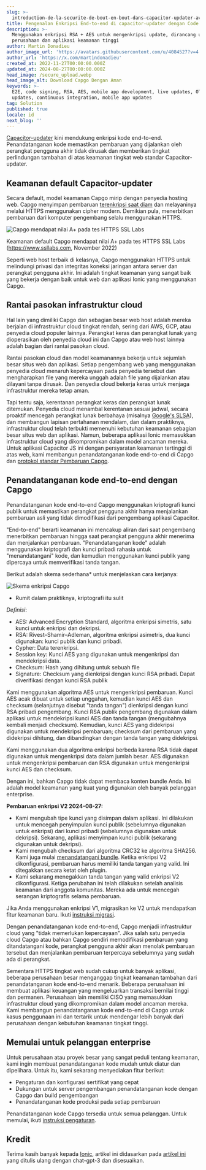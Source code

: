 ```yaml
---
slug: >-
  introduction-de-la-securite-de-bout-en-bout-dans-capacitor-updater-avec-signature-de-code
title: Pengenalan Enkripsi End-to-end di capacitor-updater dengan Code Signing
description: >-
  Menggunakan enkripsi RSA + AES untuk mengenkripsi update, dirancang untuk
  perusahaan dan aplikasi keamanan tinggi
author: Martin Donadieu
author_image_url: 'https://avatars.githubusercontent.com/u/4084527?v=4'
author_url: 'https://x.com/martindonadieu'
created_at: 2022-11-27T00:00:00.000Z
updated_at: 2024-08-27T00:00:00.000Z
head_image: /secure_upload.webp
head_image_alt: Download Capgo Dengan Aman
keywords: >-
  E2E, code signing, RSA, AES, mobile app development, live updates, OTA
  updates, continuous integration, mobile app updates
tag: Solution
published: true
locale: id
next_blog: ''
---
```

[Capacitor-updater](https://github.com/Cap-go/capacitor-updater/) kini mendukung enkripsi kode end-to-end. Penandatanganan kode memastikan pembaruan yang dijalankan oleh perangkat pengguna akhir tidak dirusak dan memberikan tingkat perlindungan tambahan di atas keamanan tingkat web standar Capacitor-updater.

## Keamanan default Capacitor-updater

Secara default, model keamanan Capgo mirip dengan penyedia hosting web. Capgo menyimpan pembaruan [terenkripsi saat diam](https://cloud.google.com/docs/security/encryption/default-encryption/) dan melayaninya melalui HTTPS menggunakan cipher modern. Demikian pula, menerbitkan pembaruan dari komputer pengembang selalu menggunakan HTTPS.

![Capgo mendapat nilai A+ pada tes HTTPS SSL Labs](/ssllabs_report.webp)

Keamanan default Capgo mendapat nilai A+ pada tes HTTPS SSL Labs (https://www.ssllabs.com, November 2022)

Seperti web host terbaik di kelasnya, Capgo menggunakan HTTPS untuk melindungi privasi dan integritas koneksi jaringan antara server dan perangkat pengguna akhir. Ini adalah tingkat keamanan yang sangat baik yang bekerja dengan baik untuk web dan aplikasi Ionic yang menggunakan Capgo.

## Rantai pasokan infrastruktur cloud

Hal lain yang dimiliki Capgo dan sebagian besar web host adalah mereka berjalan di infrastruktur cloud tingkat rendah, sering dari AWS, GCP, atau penyedia cloud populer lainnya. Perangkat keras dan perangkat lunak yang dioperasikan oleh penyedia cloud ini dan Capgo atau web host lainnya adalah bagian dari rantai pasokan cloud.

Rantai pasokan cloud dan model keamanannya bekerja untuk sejumlah besar situs web dan aplikasi. Setiap pengembang web yang menggunakan penyedia cloud menaruh kepercayaan pada penyedia tersebut dan mengharapkan file yang mereka unggah adalah file yang dijalankan atau dilayani tanpa dirusak. Dan penyedia cloud bekerja keras untuk menjaga infrastruktur mereka tetap aman.

Tapi tentu saja, kerentanan perangkat keras dan perangkat lunak ditemukan. Penyedia cloud menambal kerentanan sesuai jadwal, secara proaktif mencegah perangkat lunak berbahaya (misalnya [Google's SLSA](https://security.googleblog.com/2021/06/introducing-slsa-end-to-end-framework.html/)), dan membangun lapisan pertahanan mendalam, dan dalam praktiknya, infrastruktur cloud telah terbukti memenuhi kebutuhan keamanan sebagian besar situs web dan aplikasi. Namun, beberapa aplikasi Ionic memasukkan infrastruktur cloud yang dikompromikan dalam model ancaman mereka. Untuk aplikasi Capacitor JS ini dengan persyaratan keamanan tertinggi di atas web, kami membangun penandatanganan kode end-to-end di Capgo dan [protokol standar Pembaruan Capgo](/docs/self-hosted/auto-update/update-endpoint/).

## Penandatanganan kode end-to-end dengan Capgo

Penandatanganan kode end-to-end Capgo menggunakan kriptografi kunci publik untuk memastikan perangkat pengguna akhir hanya menjalankan pembaruan asli yang tidak dimodifikasi dari pengembang aplikasi Capacitor.

"End-to-end" berarti keamanan ini mencakup aliran dari saat pengembang menerbitkan pembaruan hingga saat perangkat pengguna akhir menerima dan menjalankan pembaruan. "Penandatanganan kode" adalah menggunakan kriptografi dan kunci pribadi rahasia untuk "menandatangani" kode, dan kemudian menggunakan kunci publik yang dipercaya untuk memverifikasi tanda tangan.

Berikut adalah skema sederhana* untuk menjelaskan cara kerjanya:

![Skema enkripsi Capgo](/encryption_flow.webp)

* Rumit dalam praktiknya, kriptografi itu sulit

*Definisi*:
- AES: Advanced Encryption Standard, algoritma enkripsi simetris, satu kunci untuk enkripsi dan dekripsi.
- RSA: Rivest–Shamir–Adleman, algoritma enkripsi asimetris, dua kunci digunakan: kunci publik dan kunci pribadi.
- Cypher: Data terenkripsi.
- Session key: Kunci AES yang digunakan untuk mengenkripsi dan mendekripsi data.
- Checksum: Hash yang dihitung untuk sebuah file
- Signature: Checksum yang dienkripsi dengan kunci RSA pribadi. Dapat diverifikasi dengan kunci RSA publik

Kami menggunakan algoritma AES untuk mengenkripsi pembaruan. Kunci AES acak dibuat untuk setiap unggahan, kemudian kunci AES dan checksum (selanjutnya disebut "tanda tangan") dienkripsi dengan kunci RSA pribadi pengembang. Kunci RSA publik pengembang digunakan dalam aplikasi untuk mendekripsi kunci AES dan tanda tangan (mengubahnya kembali menjadi checksum). Kemudian, kunci AES yang didekripsi digunakan untuk mendekripsi pembaruan; checksum dari pembaruan yang didekripsi dihitung, dan dibandingkan dengan tanda tangan yang didekripsi.

Kami menggunakan dua algoritma enkripsi berbeda karena RSA tidak dapat digunakan untuk mengenkripsi data dalam jumlah besar. AES digunakan untuk mengenkripsi pembaruan dan RSA digunakan untuk mengenkripsi kunci AES dan checksum.

Dengan ini, bahkan Capgo tidak dapat membaca konten bundle Anda. Ini adalah model keamanan yang kuat yang digunakan oleh banyak pelanggan enterprise.

**Pembaruan enkripsi V2 2024-08-27:**
- Kami mengubah tipe kunci yang disimpan dalam aplikasi. Ini dilakukan untuk mencegah penyimpulan kunci publik (sebelumnya digunakan untuk enkripsi) dari kunci pribadi (sebelumnya digunakan untuk dekripsi). Sekarang, aplikasi menyimpan kunci publik (sekarang digunakan untuk dekripsi).
- Kami mengubah checksum dari algoritma CRC32 ke algoritma SHA256. Kami juga mulai [menandatangani bundle](https://en.wikipedia.org/wiki/RSA_(cryptosystem)#Signing_messages). Ketika enkripsi V2 dikonfigurasi, pembaruan harus memiliki tanda tangan yang valid. Ini ditegakkan secara ketat oleh plugin.
- Kami sekarang menegakkan tanda tangan yang valid enkripsi V2 dikonfigurasi.
Ketiga perubahan ini telah dilakukan setelah analisis keamanan dari anggota komunitas. Mereka ada untuk mencegah serangan kriptografis selama pembaruan.

Jika Anda menggunakan enkripsi V1, migrasikan ke V2 untuk mendapatkan fitur keamanan baru. Ikuti [instruksi migrasi](/docs/cli/migrations/encryption/).

Dengan penandatanganan kode end-to-end, Capgo menjadi infrastruktur cloud yang "tidak memerlukan kepercayaan". Jika salah satu penyedia cloud Capgo atau bahkan Capgo sendiri memodifikasi pembaruan yang ditandatangani kode, perangkat pengguna akhir akan menolak pembaruan tersebut dan menjalankan pembaruan terpercaya sebelumnya yang sudah ada di perangkat.

Sementara HTTPS tingkat web sudah cukup untuk banyak aplikasi, beberapa perusahaan besar menganggap tingkat keamanan tambahan dari penandatanganan kode end-to-end menarik. Beberapa perusahaan ini membuat aplikasi keuangan yang mengeluarkan transaksi bernilai tinggi dan permanen. Perusahaan lain memiliki CISO yang memasukkan infrastruktur cloud yang dikompromikan dalam model ancaman mereka. Kami membangun penandatanganan kode end-to-end di Capgo untuk kasus penggunaan ini dan tertarik untuk mendengar lebih banyak dari perusahaan dengan kebutuhan keamanan tingkat tinggi.

## Memulai untuk pelanggan enterprise

Untuk perusahaan atau proyek besar yang sangat peduli tentang keamanan, kami ingin membuat penandatanganan kode mudah untuk diatur dan dipelihara. Untuk itu, kami sekarang menyediakan fitur berikut:

-   Pengaturan dan konfigurasi sertifikat yang cepat
-   Dukungan untuk server pengembangan penandatanganan kode dengan Capgo dan build pengembangan
-   Penandatanganan kode produksi pada setiap pembaruan

Penandatanganan kode Capgo tersedia untuk semua pelanggan. Untuk memulai, ikuti [instruksi pengaturan](/docs/cli/commands/#end-to-end-encryption-trustless).

## Kredit

Terima kasih banyak kepada [Ionic](https://ionic.com/), artikel ini didasarkan pada [artikel ini](https://ionic.io/blog/introducing-the-ionic-end-to-end-testing-reference-example/) yang ditulis ulang dengan chat-gpt-3 dan disesuaikan.
